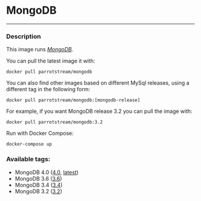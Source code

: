 # **MongoDB**
___

### Description

This image runs [*MongoDB*](https://www.mongodb.com).

You can pull the latest image it with:

    docker pull parrotstream/mongodb


You can also find other images based on different MySql releases, using a different tag in the following form:

    docker pull parrotstream/mongodb:[mongodb-release]


For example, if you want MongoDB release 3.2 you can pull the image with:

    docker pull parrotstream/mongodb:3.2


Run with Docker Compose:

    docker-compose up

### Available tags:

- MongoDB 4.0 ([4.0](https://github.com/parrot-stream/docker-mongodb/blob/4.0/Dockerfile), [latest](https://github.com/parrot-stream/docker-mongodb/blob/latest/Dockerfile))
- MongoDB 3.6 ([3.6](https://github.com/parrot-stream/docker-mongodb/blob/3.6/Dockerfile))
- MongoDB 3.4 ([3.4](https://github.com/parrot-stream/docker-mongodb/blob/3.4/Dockerfile))
- MongoDB 3.2 ([3.2](https://github.com/parrot-stream/docker-mongodb/blob/3.2/Dockerfile))

